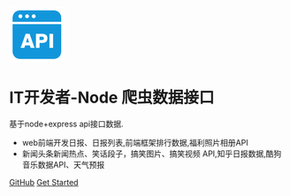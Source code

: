 ![logo](api.png)

# IT开发者-Node 爬虫数据接口

 基于node+express api接口数据.

- web前端开发日报、日报列表,前端框架排行数据,福利照片相册API
- 新闻头条新闻热点、笑话段子，搞笑图片、搞笑视频 API,知乎日报数据,酷狗音乐数据API、天气预报

[GitHub](https://github.com/ecitlm/SpliderApi.git)
[Get Started](?id=spliderapi)
